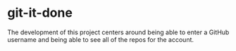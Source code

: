 # git-it-done
The development of this project centers around being able to enter a GitHub username and being able to see all of the repos for the account.
